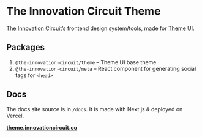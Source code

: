 # The Innovation Circuit Theme

[The Innovation Circuit](https://innovationcircuit.co)’s frontend design system/tools,
made for [Theme UI](https://theme-ui.com).

<!-- > For getting started, check out [theme-starter](https://github.com/hackclub/theme-starter)! -->

## Packages

1. `@the-innovation-circuit/theme` – Theme UI base theme
2. `@the-innovation-circuit/meta` – React component for generating social tags for `<head>`

## Docs

The docs site source is in `/docs`. It is made with Next.js & deployed on Vercel.

[**theme.innovationcircuit.co**](https://theme.innovationcircuit.co)
